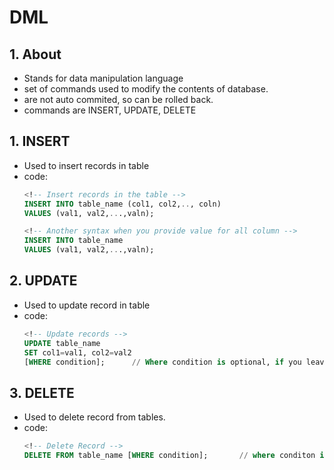 # DML 

## 1. About 
- Stands for data manipulation language
- set of commands used to modify the contents of database.
- are not auto commited, so can be rolled back.
- commands are  INSERT, UPDATE, DELETE
	
## 1. INSERT 
- Used to insert records in table
- code:
	```sql 
	<!-- Insert records in the table -->
	INSERT INTO table_name (col1, col2,.., coln)
	VALUES (val1, val2,...,valn);

	<!-- Another syntax when you provide value for all column -->
	INSERT INTO table_name 
	VALUES (val1, val2,...,valn);
	```
	
	

## 2. UPDATE
- Used to update record in table
- code:
	```sql
	<!-- Update records -->
	UPDATE table_name
	SET col1=val1, col2=val2
	[WHERE condition];		// Where condition is optional, if you leave then all record will be updated.
	```
	
## 3. DELETE
- Used to delete record from tables.
- code:
	```sql
	<!-- Delete Record -->
	DELETE FROM table_name [WHERE condition];		// where conditon is optional, if you leave then all record will be deleted.
	```
